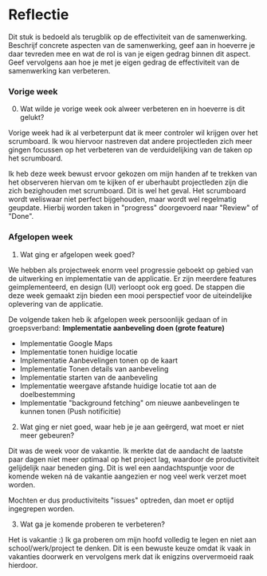 Reflectie
==========

Dit stuk is bedoeld als terugblik op de effectiviteit van de samenwerking.
Beschrijf concrete aspecten van de samenwerking, geef aan in hoeverre je daar tevreden mee en wat de rol is
 van je eigen gedrag binnen dit aspect. Geef vervolgens aan hoe je met je eigen gedrag de effectiviteit van 
 de samenwerking kan verbeteren.
 

### Vorige week
0. Wat wilde je vorige week ook alweer verbeteren en in hoeverre is dit gelukt? 

Vorige week had ik al verbeterpunt dat ik meer controler wil krijgen over het scrumboard. Ik wou hiervoor nastreven dat andere projectleden zich meer gingen focussen op het verbeteren van de verduidelijking van de taken op het scrumboard.

Ik heb deze week bewust ervoor gekozen om mijn handen af te trekken van het observeren hiervan om te kijken of er uberhaubt projectleden zijn die zich bezighouden met scrumboard. Dit is wel het geval. Het scrumboard wordt weliswaar niet perfect bijgehouden, maar wordt wel regelmatig geupdate. Hierbij worden taken in "progress" doorgevoerd naar "Review" of "Done".


### Afgelopen week

1. Wat ging er afgelopen week goed?

We hebben als projectweek enorm veel progressie geboekt op gebied van de uitwerking en implementatie van de applicatie. Er zijn meerdere features geimplementeerd, en design (UI) verloopt ook erg goed. De stappen die deze week gemaakt zijn bieden een mooi perspectief voor de uiteindelijke oplevering van de applicatie. 

De volgende taken heb ik afgelopen week persoonlijk gedaan of in groepsverband:
**Implementatie aanbeveling doen (grote feature)**

- Implementatie Google Maps
- Implementatie tonen huidige locatie
- Implementatie Aanbevelingen tonen op de kaart
- Implementatie Tonen details van aanbeveling
- Implementatie starten van de aanbeveling
- Implementatie weergave afstande huidige locatie tot aan de doelbestemming
- Implementatie "background fetching" om nieuwe aanbevelingen te kunnen tonen (Push notificitie)

2. Wat ging er niet goed, waar heb je je aan geërgerd, wat moet er niet meer gebeuren?

Dit was de week voor de vakantie. Ik merkte dat de aandacht de laatste paar dagen niet meer optimaal op het project lag, waardoor de productiviteit gelijdelijk naar beneden ging. Dit is wel een aandachtspuntje voor de komende weken ná de vakantie aangezien er nog veel werk verzet moet worden. 

Mochten er dus productiviteits "issues" optreden, dan moet er optijd ingegrepen worden.
 
3. Wat ga je komende proberen te verbeteren?

Het is vakantie :) Ik ga proberen om mijn hoofd volledig te legen en niet aan school/werk/project te denken. Dit is een bewuste keuze omdat ik vaak in vakanties doorwerk en vervolgens merk dat ik enigzins oververmoeid raak hierdoor.


